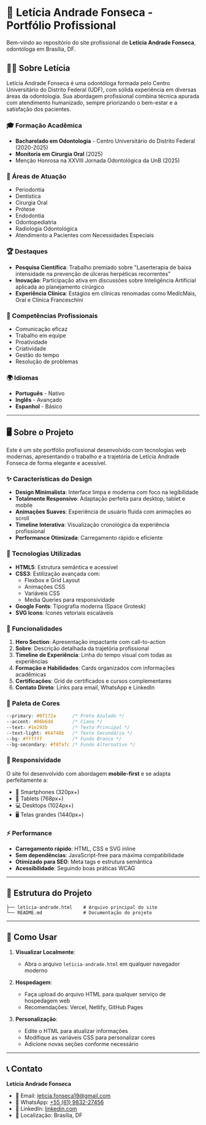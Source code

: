 # 🦷 Letícia Andrade Fonseca - Portfólio Profissional

Bem-vindo ao repositório do site profissional de **Letícia Andrade Fonseca**, odontóloga em Brasília, DF.

## 👩‍⚕️ Sobre Letícia

Letícia Andrade Fonseca é uma odontóloga formada pelo Centro Universitário do Distrito Federal (UDF), com sólida experiência em diversas áreas da odontologia. Sua abordagem profissional combina técnica apurada com atendimento humanizado, sempre priorizando o bem-estar e a satisfação dos pacientes.

### 🎓 Formação Acadêmica

- **Bacharelado em Odontologia** - Centro Universitário do Distrito Federal (2020-2025)
- **Monitoria em Cirurgia Oral** (2025)
- Menção Honrosa na XXVIII Jornada Odontológica da UnB (2025)

### 💼 Áreas de Atuação

- Periodontia
- Dentística
- Cirurgia Oral
- Prótese
- Endodontia
- Odontopediatria
- Radiologia Odontológica
- Atendimento a Pacientes com Necessidades Especiais

### 🏆 Destaques

- **Pesquisa Científica**: Trabalho premiado sobre "Laserterapia de baixa intensidade na prevenção de úlceras herpéticas recorrentes"
- **Inovação**: Participação ativa em discussões sobre Inteligência Artificial aplicada ao planejamento cirúrgico
- **Experiência Clínica**: Estágios em clínicas renomadas como MedicMais, Oral e Clínica Franceschini

### 🌟 Competências Profissionais

- Comunicação eficaz
- Trabalho em equipe
- Proatividade
- Criatividade
- Gestão do tempo
- Resolução de problemas

### 🌍 Idiomas

- **Português** - Nativo
- **Inglês** - Avançado
- **Espanhol** - Básico

---

## 🖥️ Sobre o Projeto

Este é um site portfólio profissional desenvolvido com tecnologias web modernas, apresentando o trabalho e a trajetória de Letícia Andrade Fonseca de forma elegante e acessível.

### ✨ Características do Design

- **Design Minimalista**: Interface limpa e moderna com foco na legibilidade
- **Totalmente Responsivo**: Adaptação perfeita para desktop, tablet e mobile
- **Animações Suaves**: Experiência de usuário fluida com animações ao scroll
- **Timeline Interativa**: Visualização cronológica da experiência profissional
- **Performance Otimizada**: Carregamento rápido e eficiente

### 🎨 Tecnologias Utilizadas

- **HTML5**: Estrutura semântica e acessível
- **CSS3**: Estilização avançada com:
  - Flexbox e Grid Layout
  - Animações CSS
  - Variáveis CSS
  - Media Queries para responsividade
- **Google Fonts**: Tipografia moderna (Space Grotesk)
- **SVG Icons**: Ícones vetoriais escaláveis

### 🎯 Funcionalidades

1. **Hero Section**: Apresentação impactante com call-to-action
2. **Sobre**: Descrição detalhada da trajetória profissional
3. **Timeline de Experiência**: Linha do tempo visual com todas as experiências
4. **Formação e Habilidades**: Cards organizados com informações acadêmicas
5. **Certificações**: Grid de certificados e cursos complementares
6. **Contato Direto**: Links para email, WhatsApp e LinkedIn

### 🎨 Paleta de Cores

```css
--primary: #0f172a      /* Preto Azulado */
--accent: #06b6d4       /* Ciano */
--text: #1e293b         /* Texto Principal */
--text-light: #64748b   /* Texto Secundário */
--bg: #ffffff           /* Fundo Branco */
--bg-secondary: #f8fafc /* Fundo Alternativo */
```

### 📱 Responsividade

O site foi desenvolvido com abordagem **mobile-first** e se adapta perfeitamente a:

- 📱 Smartphones (320px+)
- 📱 Tablets (768px+)
- 💻 Desktops (1024px+)
- 🖥️ Telas grandes (1440px+)

### ⚡ Performance

- **Carregamento rápido**: HTML, CSS e SVG inline
- **Sem dependências**: JavaScript-free para máxima compatibilidade
- **Otimizado para SEO**: Meta tags e estrutura semântica
- **Acessibilidade**: Seguindo boas práticas WCAG

---

## 📂 Estrutura do Projeto

```
├── leticia-andrade.html    # Arquivo principal do site
└── README.md               # Documentação do projeto
```

---

## 🚀 Como Usar

1. **Visualizar Localmente**:
   - Abra o arquivo `leticia-andrade.html` em qualquer navegador moderno

2. **Hospedagem**:
   - Faça upload do arquivo HTML para qualquer serviço de hospedagem web
   - Recomendações: Vercel, Netlify, GitHub Pages

3. **Personalização**:
   - Edite o HTML para atualizar informações
   - Modifique as variáveis CSS para personalizar cores
   - Adicione novas seções conforme necessário

---

## 📞 Contato

**Letícia Andrade Fonseca**

- 📧 Email: [leticia.fonseca19@gmail.com](mailto:leticia.fonseca19@gmail.com)
- 📱 WhatsApp: [+55 (61) 9832-27456](tel:+556198322745)
- 💼 LinkedIn: [linkedin.com](https://linkedin.com)
- 📍 Localização: Brasília, DF